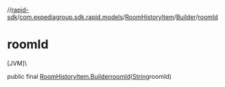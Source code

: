 //[rapid-sdk](../../../../index.md)/[com.expediagroup.sdk.rapid.models](../../index.md)/[RoomHistoryItem](../index.md)/[Builder](index.md)/[roomId](room-id.md)

# roomId

[JVM]\

public final [RoomHistoryItem.Builder](index.md)[roomId](room-id.md)([String](https://docs.oracle.com/javase/8/docs/api/java/lang/String.html)roomId)
